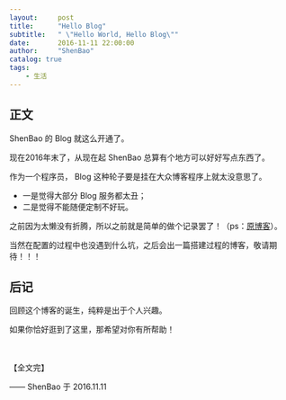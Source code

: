 ```yaml
---
layout:     post
title:      "Hello Blog"
subtitle:   " \"Hello World, Hello Blog\""
date:       2016-11-11 22:00:00
author:     "ShenBao"
catalog: true
tags:
    - 生活
---
```

<!--header-img-show-->


## 正文

ShenBao 的 Blog 就这么开通了。

现在2016年末了，从现在起 ShenBao 总算有个地方可以好好写点东西了。


作为一个程序员， Blog 这种轮子要是挂在大众博客程序上就太没意思了。

- 一是觉得大部分 Blog 服务都太丑；
- 二是觉得不能随便定制不好玩。

之前因为太懒没有折腾，所以之前就是简单的做个记录罢了！（ps：[原博客](https://shenbao.github.io/blog)）。


当然在配置的过程中也没遇到什么坑，之后会出一篇搭建过程的博客，敬请期待！！！


## 后记

回顾这个博客的诞生，纯粹是出于个人兴趣。


如果你恰好逛到了这里，那希望对你有所帮助！



<br/><br/>
【全文完】

—— ShenBao 于 2016.11.11
